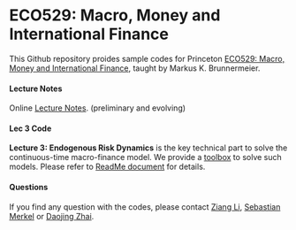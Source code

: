 # ECO529: Macro, Money and International Finance

This Github repository proides sample codes for  Princeton [ECO529: Macro, Money and International Finance](https://scholar.princeton.edu/markus/classes/eco529-financial-and-monetary-economics), taught by Markus K. Brunnermeier. 

#### Lecture Notes
Online [Lecture Notes](https://www.dropbox.com/s/z73ys7xpqaxwdua/ECO529_Notes.pdf?dl=0). (preliminary and evolving)

#### Lec 3 Code
**Lecture 3: Endogenous Risk Dynamics** is the key technical part to solve the continuous-time macro-finance model. We provide a [toolbox](https://github.com/daojingzhai/Princeton-ECO529/tree/master/Lec3) to solve such models. Please refer to [ReadMe document](https://github.com/daojingzhai/Princeton-ECO529/blob/master/Lec3/README.pdf) for details. 

#### Questions
If you find any question with the codes, please contact [Ziang Li](ziang.li@princeton.edu), [Sebastian Merkel](smerkel@princeton.edu) or [Daojing Zhai](daojing.zhai@gmail.com).